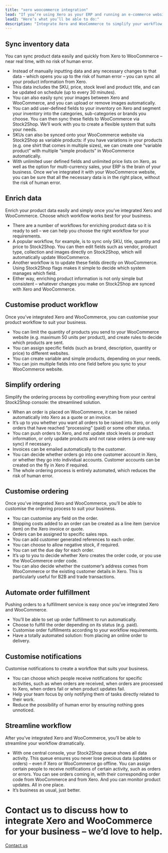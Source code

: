 ```yaml
---
title: "xero woocommerce integration"
lead: "If you’re using Xero as your ERP and running an e-commerce website with WooCommerce, it’s essential that the two of them are able to communicate with each other. A Xero WooCommerce integration helps your business work better."
lead2: "Here’s what you’ll be able to do:"
description: "Integrate Xero and WooCommerce to simplify your workflow, streamline your business and save you time. We'll work with you to create the ideal Xero WooCommerce integration for your business."
---
```


Sync inventory data
-------------------

You can sync product data easily and quickly from Xero to WooCommerce – near real time, with no risk of human error.

*   Instead of manually inputting data and any necessary changes to that data – which opens you up to the risk of human error – you can sync all your product information from Xero.
*   This data includes the SKU, price, stock level and product title, and can be updated on schedule (up to every 30 minutes).
*   You can also easily sync your images between Xero and WooCommerce, and you can upload or remove images automatically.
*   You can add user-defined fields to your inventory on Xero and segment your inventory into the categories, sub-categories or brands you choose. You can then sync these fields to WooCommerce via Stock2Shop. We’ll work with you to create a flexible system that suits your needs.
*   SKUs can also be synced onto your WooCommerce website via Stock2Shop as variable products: if you have variations in your products (e.g. one shirt that comes in multiple sizes), we can create one “variable product” with multiple “simple products” in WooCommerce automatically.
*   With unlimited user defined fields and unlimited price lists on Xero, as well as the option for multi-currency sales, your ERP is the brain of your business. Once we’ve integrated it with your WooCommerce website, you can be sure that all the necessary data is in the right place, without the risk of human error.

Enrich data
-----------

Enrich your product data easily and simply once you’ve integrated Xero and WooCommerce. Choose which workflow works best for your business.

*   There are a number of workflows for enriching product data so it is ready to sell – we can help you choose the right workflow for your requirements.
*   A popular workflow, for example, is to sync only SKU, title, quantity and price to Stock2Shop. You can then edit fields such as vendor, product type, collection and images directly on Stock2Shop, which will automatically update WooCommerce.
*   Another workflow is to update these fields directly on WooCommerce. Using Stock2Shop flags makes it simple to decide which system manages which field.
*   Either way, enriching product information is not only simple but consistent – whatever changes you make on Stock2Shop are synced with Xero and WooCommerce.

Customise product workflow
--------------------------

Once you’ve integrated Xero and WooCommerce, you can customise your product workflow to suit your business.

*   You can limit the quantity of products you send to your WooCommerce website (e.g. maximum 50 units per product), and create rules to decide which products are sent.
*   You can assign specific fields (such as brand, description, quantity or price) to different websites.
*   You can create variable and simple products, depending on your needs.
*   You can join multiple fields into one field before you sync to your WooCommerce website.

Simplify ordering
-----------------

Simplify the ordering process by controlling everything from your central Stock2Shop console: the streamlined solution.

*   When an order is placed on WooCommerce, it can be raised automatically into Xero as a quote or an invoice.
*   It’s up to you whether you want all orders to be raised into Xero, or only orders that have reached “processing” (paid) or some other status.
*   You can push orders to Xero, and not update stock levels or product information, or only update products and not raise orders (a one-way sync) if necessary.
*   Invoices can be emailed automatically to the customer.
*   You can decide whether orders go into one customer account in Xero, or whether they go into individual accounts. Customer accounts can be created on the fly in Xero if required.
*   The whole ordering process is entirely automated, which reduces the risk of human error.

Customise ordering
------------------

Once you’ve integrated Xero and WooCommerce, you’ll be able to customise the ordering process to suit your business.

*   You can customise any field on the order.
*   Shipping costs added to an order can be created as a line item (service item) on the Xero invoice or quote.
*   Orders can be assigned to specific sales reps.
*   You can add customer generated references to each order.
*   You can choose to allow negative stock, if required.
*   You can set the due day for each order.
*   It’s up to you to decide whether Xero creates the order code, or you use the WooCommerce order code.
*   You can also decide whether the customer’s address comes from WooCommerce or the existing customer details in Xero. This is particularly useful for B2B and trade transactions.

Automate order fulfillment
--------------------------

Pushing orders to a fulfillment service is easy once you’ve integrated Xero and WooCommerce.

*   You’ll be able to set up order fulfillment to run automatically.
*   Choose to fulfill the order depending on its status (e.g. paid).
*   Customise order fulfillments according to your workflow requirements.
*   Have a totally automated solution: from placing an online order to delivery.

Customise notifications
-----------------------

Customise notifications to create a workflow that suits your business.

*   You can choose which people receive notifications for specific activities, such as when orders are received, when orders are processed to Xero, when orders fail or when product updates fail.
*   Help your team focus by only notifying them of tasks directly related to their work.
*   Reduce the possibility of human error by ensuring nothing goes unnoticed.

Streamline workflow
-------------------

After you’ve integrated Xero and WooCommerce, you’ll be able to streamline your workflow dramatically.

*   With one central console, your Stock2Shop queue shows all data activity. This queue ensures you never lose precious data (updates or orders) – even if Xero or WooCommerce go offline. You can assign certain people to receive notifications of certain activity, such as orders or errors. You can see orders coming in, with their corresponding order code from WooCommerce and from Xero. And you can monitor product updates. All in one place.
*   It’s business as usual, just better.

Contact us to discuss how to integrate Xero and WooCommerce for your business – we’d love to help.
==================================================================================================

[Contact us](/contact-us "Contact Stock2Shop")
